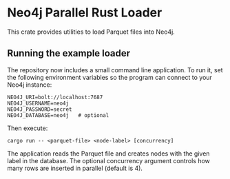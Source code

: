 # Neo4j Parallel Rust Loader

This crate provides utilities to load Parquet files into Neo4j.

## Running the example loader

The repository now includes a small command line application. To run it, set the following environment variables so the program can connect to your Neo4j instance:

```
NEO4J_URI=bolt://localhost:7687
NEO4J_USERNAME=neo4j
NEO4J_PASSWORD=secret
NEO4J_DATABASE=neo4j   # optional
```

Then execute:

```
cargo run -- <parquet-file> <node-label> [concurrency]
```

The application reads the Parquet file and creates nodes with the given label in the database. The optional concurrency argument controls how many rows are inserted in parallel (default is 4).
